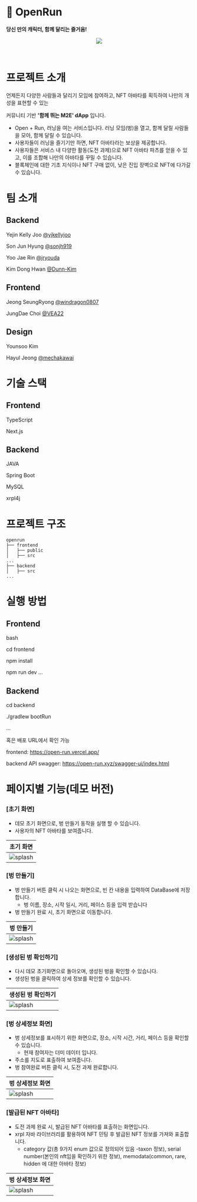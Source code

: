 # **🏃 OpenRun**

**당신 만의 캐릭터, 함께 달리는 즐거움!**
<p align="center">
<img src="https://github.com/user-attachments/assets/e96fa83f-a005-4ff9-96c3-67cd9c71e8d2">
</p>
<br>

# 프로젝트 소개

언제든지 다양한 사람들과 달리기 모임에 참여하고, NFT 아바타를 획득하여 나만의 개성을 표현할 수 있는

커뮤니티 기반 **'함께 뛰는 M2E' dApp** 입니다.

- Open + Run, 러닝을 여는 서비스입니다. 러닝 모임(벙)을 열고, 함께 달릴 사람들을 모아, 함께 달릴 수 있습니다.
- 사용자들이 러닝을 즐기기만 하면, NFT 아바타라는 보상을 제공합니다.
- 사용자들은 서비스 내 다양한 활동(도전 과제)으로 NFT 아바타 파츠를 얻을 수 있고, 이를 조합해 나만의 아바타를 꾸밀 수 있습니다.
- 블록체인에 대한 기초 지식이나 NFT 구매 없이, 낮은 진입 장벽으로 NFT에 다가갈 수 있습니다.

# 팀 소개
## Backend
Yejin Kelly Joo [@yjkellyjoo](https://github.com/yjkellyjoo)

Son Jun Hyung [@sonjh919](https://github.com/sonjh919)

Yoo Jae Rin [@jryouda](https://github.com/jryouda)

Kim Dong Hwan [@Dunn-Kim](https://github.com/Dunn-Kim)

## Frontend
Jeong SeungRyong [@windragon0807](https://github.com/windragon0807)

JungDae Choi [@VEA22](https://github.com/VEA22)
## Design
Younsoo Kim

Hayul Jeong [@mechakawai](https://github.com/mechakawai)

# 기술 스택

## Frontend

TypeScript

Next.js

## Backend

JAVA

Spring Boot

MySQL

xrpl4j

# 프로젝트 구조

```
openrun
├── frontend
│   ├── public
│   ├── src
...
├── backend
│   ├── src
...

```

# 실행 방법

## Frontend
bash

cd frontend

npm install

npm run dev
...


## Backend

cd backend

./gradlew bootRun

...

혹은 배포 URL에서 확인 가능

frontend: https://open-run.vercel.app/

backend API swagger: https://open-run.xyz/swagger-ui/index.html

# 페이지별 기능(데모 버전)

### [초기 화면]

- 데모 초기 화면으로, 벙 만들기 동작을 실행 할 수 있습니다.
- 사용자의 NFT 아바타를 보여줍니다.

| 초기 화면 |
|----------|
|![splash](https://github.com/user-attachments/assets/4fb32841-4b33-4c9d-893d-45a4ae9a1212)|

### [벙 만들기]

- 벙 만들기 버튼 클릭 시 나오는 화면으로, 빈 칸 내용을 입력하여 DataBase에 저장합니다.
  - 벙 이름, 장소, 시작 일시, 거리, 페이스 등을 입력 받습니다
- 벙 만들기 완료 시, 초기 화면으로 이동합니다.

| 벙 만들기 |
|----------|
|![splash](https://github.com/user-attachments/assets/37114465-b887-4473-beb2-27a52a61ae67)|

### [생성된 벙 확인하기]

- 다시 데모 초기화면으로 돌아오며, 생성된 벙을 확인할 수 있습니다.
- 생성된 벙을 클릭하여 상세 정보를 확인할 수 있습니다.

| 생성된 벙 확인하기 |
|----------|
|![splash](https://github.com/user-attachments/assets/2b87828c-a880-4066-ab89-c1683d2a9d00)|

### [벙 상세정보 화면]

- 벙 상세정보를 표시하기 위한 화면으로, 장소, 시작 시간, 거리, 페이스 등을 확인할 수 있습니다.
  - 현재 참여자는 더미 데이터 입니다.
- 주소를 지도로 표출하여 보여줍니다.
- 벙 참여완료 버튼 클릭 시, 도전 과제 완료합니다.

| 벙 상세정보 화면 |
|----------|
|![splash](https://github.com/user-attachments/assets/851cdba8-cb57-43bd-b34c-42d6b45c53ee)|

### [발급된 NFT 아바타]

- 도전 과제 완료 시, 발급된 NFT 아바타를 표출하는 화면입니다.
- xrpl 자바 라이브러리를 활용하여 NFT 민팅 후 발급된 NFT 정보를 가져와 표출합니다.
  - category 값(총 9가지 enum 값으로 정의되어 있음 -taxon 정보), serial number(본인의 nft임을 확인하기 위한 정보), memodata(common, rare, hidden 에 대한 아바타 정보)

| 벙 상세정보 화면 |
|----------|
|![splash](https://github.com/user-attachments/assets/a44a4966-9658-42d9-8c76-04645fd26dd8)|

